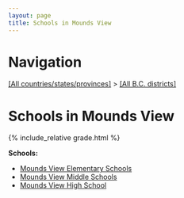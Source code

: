 ```yaml
---
layout: page
title: Schools in Mounds View
---
```

# Navigation

[[All countries/states/provinces]](../..) > [[All B.C. districts]](..)

# Schools in Mounds View

{% include_relative grade.html %}

**Schools:**

- [Mounds View Elementary Schools](Mounds_View_Elementary_Schools.md)
- [Mounds View Middle Schools](Mounds_View_Middle_Schools.md)
- [Mounds View High School](Mounds_View_High_School.md)
